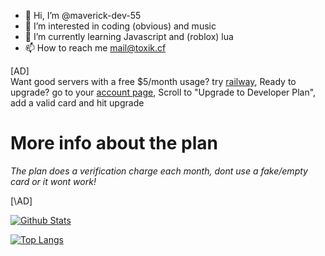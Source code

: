- 👋 Hi, I’m @maverick-dev-55
- 👀 I’m interested in coding (obvious) and music
- 🌱 I’m currently learning Javascript and (roblox) lua
- 📫 How to reach me mail@toxik.cf

\[AD]  
 Want good servers with a free $5/month usage? try [railway](https://railway.app?referralCode=ToxikDevs), Ready to upgrade? go to your [account page](https://railway.app/account/billing), Scroll to "Upgrade to Developer Plan", add a valid card and hit upgrade  
 # More info about the plan
 *The plan does a verification charge each month, dont use a fake/empty card or it wont work!*
 
 \[\\AD]

<!---
maverick-dev-55/maverick-dev-55 is a ✨ special ✨ repository because its `README.md` (this file) appears on your GitHub profile.
You can click the Preview link to take a look at your changes.
--->
[![Github Stats](https://github-readme-stats.vercel.app/api?username=maverick-dev-55&show_icons=true&theme=bear)](https://github.com/anuraghazra/github-readme-stats)

[![Top Langs](https://github-readme-stats.vercel.app/api/top-langs/?username=maverick-dev-55&theme=bear)](https://github.com/anuraghazra/github-readme-stats)
